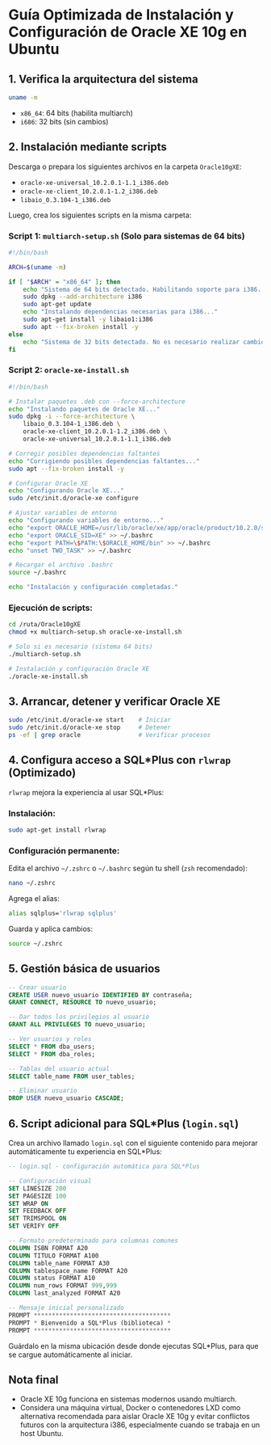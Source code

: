 # Guía Optimizada de Instalación y Configuración de Oracle XE 10g en Ubuntu

## 1. Verifica la arquitectura del sistema

```bash
uname -m
```
- `x86_64`: 64 bits (habilita multiarch)
- `i686`: 32 bits (sin cambios)

## 2. Instalación mediante scripts

Descarga o prepara los siguientes archivos en la carpeta `Oracle10gXE`:
- `oracle-xe-universal_10.2.0.1-1.1_i386.deb`
- `oracle-xe-client_10.2.0.1-1.2_i386.deb`
- `libaio_0.3.104-1_i386.deb`

Luego, crea los siguientes scripts en la misma carpeta:

### Script 1: `multiarch-setup.sh` (Solo para sistemas de 64 bits)

```bash
#!/bin/bash

ARCH=$(uname -m)

if [ "$ARCH" = "x86_64" ]; then
    echo "Sistema de 64 bits detectado. Habilitando soporte para i386..."
    sudo dpkg --add-architecture i386
    sudo apt-get update
    echo "Instalando dependencias necesarias para i386..."
    sudo apt-get install -y libaio1:i386
    sudo apt --fix-broken install -y
else
    echo "Sistema de 32 bits detectado. No es necesario realizar cambios adicionales."
fi
```

### Script 2: `oracle-xe-install.sh`

```bash
#!/bin/bash

# Instalar paquetes .deb con --force-architecture
echo "Instalando paquetes de Oracle XE..."
sudo dpkg -i --force-architecture \
    libaio_0.3.104-1_i386.deb \
    oracle-xe-client_10.2.0.1-1.2_i386.deb \
    oracle-xe-universal_10.2.0.1-1.1_i386.deb

# Corregir posibles dependencias faltantes
echo "Corrigiendo posibles dependencias faltantes..."
sudo apt --fix-broken install -y

# Configurar Oracle XE
echo "Configurando Oracle XE..."
sudo /etc/init.d/oracle-xe configure

# Ajustar variables de entorno
echo "Configurando variables de entorno..."
echo "export ORACLE_HOME=/usr/lib/oracle/xe/app/oracle/product/10.2.0/server" >> ~/.bashrc
echo "export ORACLE_SID=XE" >> ~/.bashrc
echo "export PATH=\$PATH:\$ORACLE_HOME/bin" >> ~/.bashrc
echo "unset TWO_TASK" >> ~/.bashrc

# Recargar el archivo .bashrc
source ~/.bashrc

echo "Instalación y configuración completadas."
```

### Ejecución de scripts:

```bash
cd /ruta/Oracle10gXE
chmod +x multiarch-setup.sh oracle-xe-install.sh

# Solo si es necesario (sistema 64 bits)
./multiarch-setup.sh

# Instalación y configuración Oracle XE
./oracle-xe-install.sh
```

## 3. Arrancar, detener y verificar Oracle XE

```bash
sudo /etc/init.d/oracle-xe start    # Iniciar
sudo /etc/init.d/oracle-xe stop     # Detener
ps -ef | grep oracle                # Verificar procesos
```

## 4. Configura acceso a SQL*Plus con `rlwrap` (Optimizado)

`rlwrap` mejora la experiencia al usar SQL*Plus:

### Instalación:
```bash
sudo apt-get install rlwrap
```

### Configuración permanente:
Edita el archivo `~/.zshrc` o `~/.bashrc` según tu shell (`zsh` recomendado):
```bash
nano ~/.zshrc
```

Agrega el alias:
```bash
alias sqlplus='rlwrap sqlplus'
```

Guarda y aplica cambios:
```bash
source ~/.zshrc
```

## 5. Gestión básica de usuarios

```sql
-- Crear usuario
CREATE USER nuevo_usuario IDENTIFIED BY contraseña;
GRANT CONNECT, RESOURCE TO nuevo_usuario;

-- Dar todos los privilegios al usuario
GRANT ALL PRIVILEGES TO nuevo_usuario;

-- Ver usuarios y roles
SELECT * FROM dba_users;
SELECT * FROM dba_roles;

-- Tablas del usuario actual
SELECT table_name FROM user_tables;

-- Eliminar usuario
DROP USER nuevo_usuario CASCADE;
```

## 6. Script adicional para SQL*Plus (`login.sql`)

Crea un archivo llamado `login.sql` con el siguiente contenido para mejorar automáticamente tu experiencia en SQL*Plus:

```sql
-- login.sql - configuración automática para SQL*Plus

-- Configuración visual
SET LINESIZE 200
SET PAGESIZE 100
SET WRAP ON
SET FEEDBACK OFF
SET TRIMSPOOL ON
SET VERIFY OFF

-- Formato predeterminado para columnas comunes
COLUMN ISBN FORMAT A20
COLUMN TITULO FORMAT A100
COLUMN table_name FORMAT A30
COLUMN tablespace_name FORMAT A20
COLUMN status FORMAT A10
COLUMN num_rows FORMAT 999,999
COLUMN last_analyzed FORMAT A20

-- Mensaje inicial personalizado
PROMPT **************************************
PROMPT * Bienvenido a SQL*Plus (biblioteca) *
PROMPT **************************************
```

Guárdalo en la misma ubicación desde donde ejecutas SQL*Plus, para que se cargue automáticamente al iniciar.

## Nota final
- Oracle XE 10g funciona en sistemas modernos usando multiarch.
- Considera una máquina virtual, Docker o contenedores LXD como alternativa recomendada para aislar Oracle XE 10g y evitar conflictos futuros con la arquitectura i386, especialmente cuando se trabaja en un host Ubuntu.

